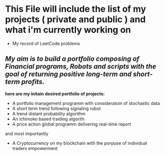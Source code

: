 # This File will include the list of my projects ( private and public ) and what i'm currently working on
+ My record of LeetCode problems

_My aim is to build a portfolio composing of Financial programs, Robots and scripts with the goal of returning positive long-term and short-term profits._ 
---
__here are my initain desired portfolio of projects:__
* A portfolio management programm with consideratoin of stochastic data
* A short term trend following signaling robot
* A trend distant probability algorithm
* An ichimoko based traiding algorith
* A price action global programm delivering real-time report

and most importantly
* A Cryptocurrency on my blockchain with the porpuse of individual traders empowerment
